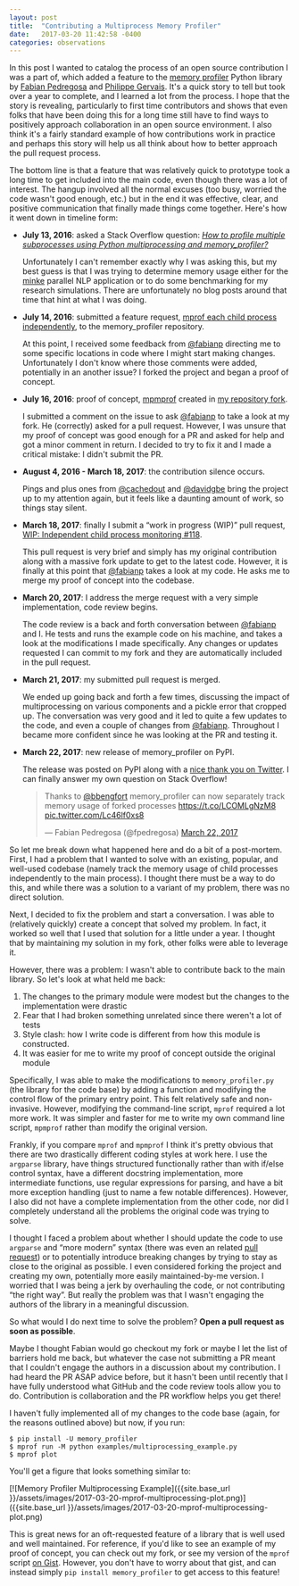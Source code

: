 ```yaml
---
layout: post
title:  "Contributing a Multiprocess Memory Profiler"
date:   2017-03-20 11:42:58 -0400
categories: observations
---
```


In this post I wanted to catalog the process of an open source contribution I was a part of, which added a feature to the [memory profiler](https://pypi.python.org/pypi/memory_profiler/) Python library by [Fabian Pedregosa](http://fseoane.net/) and [Philippe Gervais](https://github.com/pgervais). It's a quick story to tell but took over a year to complete, and I learned a lot from the process. I hope that the story is revealing, particularly to first time contributors and shows that even folks that have been doing this for a long time still have to find ways to positively approach collaboration in an open source environment. I also think it's a fairly standard example of how contributions work in practice and perhaps this story will help us all think about how to better approach the pull request process.

The bottom line is that a feature that was relatively quick to prototype took a long time to get included into the main code, even though there was a lot of interest. The hangup involved all the normal excuses (too busy, worried the code wasn't good enough, etc.) but in the end it was effective, clear, and positive communication that finally made things come together. Here's how it went down in timeline form:

- **July 13, 2016**: asked a Stack Overflow question: _[How to profile multiple subprocesses using Python multiprocessing and memory_profiler?](http://stackoverflow.com/questions/38358881/how-to-profile-multiple-subprocesses-using-python-multiprocessing-and-memory-pro)_

    Unfortunately I can't remember exactly why I was asking this, but my best guess is that I was trying to determine memory usage either for the [minke](https://github.com/bbengfort/minke) parallel NLP application or to do some benchmarking for my research simulations. There are unfortunately no blog posts around that time that hint at what I was doing.

- **July 14, 2016**: submitted a feature request, [mprof each child process independently](https://github.com/fabianp/memory_profiler/issues/118), to the memory_profiler repository.

    At this point, I received some feedback from [@fabianp](https://github.com/fabianp) directing me to some specific locations in code where I might start making changes. Unfortunately I don't know where those comments were added, potentially in an another issue? I forked the project and began a proof of concept.

- **July 16, 2016**: proof of concept, [mpmprof](https://gist.github.com/bbengfort/574e0b5acf0068527f74bba897538dcb) created in [my repository fork](https://github.com/bbengfort/memory_profiler/).

    I submitted a comment on the issue to ask [@fabianp](https://github.com/fabianp) to take a look at my fork. He (correctly) asked for a pull request. However, I was unsure that my proof of concept was good enough for a PR and asked for help and got a minor comment in return. I decided to try to fix it and I made a critical mistake: I didn't submit the PR.

- **August 4, 2016 - March 18, 2017**: the contribution silence occurs.

    Pings and plus ones from [@cachedout](https://github.com/cachedout) and [@davidgbe](https://github.com/davidgbe) bring the project up to my attention again, but it feels like a daunting amount of work, so things stay silent.

- **March 18, 2017**: finally I submit a &ldquo;work in progress (WIP)&rdquo; pull request, [WIP: Independent child process monitoring #118](https://github.com/fabianp/memory_profiler/pull/134).

    This pull request is very brief and simply has my original contribution along with a massive fork update to get to the latest code. However, it is finally at this point that [@fabianp](https://github.com/fabianp) takes a look at my code. He asks me to merge my proof of concept into the codebase.

- **March 20, 2017**: I address the merge request with a very simple implementation, code review begins.

    The code review is a back and forth conversation between [@fabianp](https://github.com/fabianp) and I. He tests and runs the example code on his machine, and takes a look at the modifications I made specifically. Any changes or updates requested I can commit to my fork and they are automatically included in the pull request.

- **March 21, 2017**: my submitted pull request is merged.

    We ended up going back and forth a few times, discussing the impact of multiprocessing on various components and a pickle error that cropped up. The conversation was very good and it led to quite a few updates to the code, and even a couple of changes from [@fabianp](https://github.com/fabianp). Throughout I became more confident since he was looking at the PR and testing it.

- **March 22, 2017**: new release of memory_profiler on PyPI.

    The release was posted on PyPI along with a [nice thank you on Twitter](https://twitter.com/fpedregosa/status/844492791048814594). I can finally answer my own question on Stack Overflow!

    <blockquote class="twitter-tweet" data-lang="en"><p lang="en" dir="ltr">Thanks to <a href="https://twitter.com/bbengfort">@bbengfort</a> memory_profiler can now separately track memory usage of forked processes <a href="https://t.co/LCOMLgNzM8">https://t.co/LCOMLgNzM8</a> <a href="https://t.co/Lc46lf0xs8">pic.twitter.com/Lc46lf0xs8</a></p>&mdash; Fabian Pedregosa (@fpedregosa) <a href="https://twitter.com/fpedregosa/status/844492791048814594">March 22, 2017</a></blockquote>
    <script async src="//platform.twitter.com/widgets.js" charset="utf-8"></script>

So let me break down what happened here and do a bit of a post-mortem. First, I had a problem that I wanted to solve with an existing, popular, and well-used codebase (namely track the memory usage of child processes independently to the main process). I thought there must be a way to do this, and while there was a solution to a variant of my problem, there was no direct solution.

Next, I decided to fix the problem and start a conversation. I was able to (relatively quickly) create a concept that solved my problem. In fact, it worked so well that I used that solution for a little under a year. I thought that by maintaining my solution in my fork, other folks were able to leverage it.

However, there was a problem: I wasn't able to contribute back to the main library. So let's look at what held me back:

1. The changes to the primary module were modest but the changes to the implementation were drastic
2. Fear that I had broken something unrelated since there weren't a lot of tests
3. Style clash: how I write code is different from how this module is constructed.
4. It was easier for me to write my proof of concept outside the original module

Specifically, I was able to make the modifications to `memory_profiler.py` (the library for the code base) by adding a function and modifying the control flow of the primary entry point. This felt relatively safe and non-invasive. However, modifying the command-line script, `mprof` required a lot more work. It was simpler and faster for me to write my own command line script, `mpmprof` rather than modify the original version.

Frankly, if you compare `mprof` and `mpmprof` I think it's pretty obvious that there are two drastically different coding styles at work here. I use the `argparse` library, have things structured functionally rather than with if/else control syntax, have a different docstring implementation, more intermediate functions, use regular expressions for parsing, and have a bit more exception handling (just to name a few notable differences). However, I also did not have a complete implementation from the other code, nor did I completely understand all the problems the original code was trying to solve.

I thought I faced a problem about whether I should update the code to use `argparse` and &ldquo;more modern&rdquo; syntax (there was even an related [pull request](https://github.com/fabianp/memory_profiler/pull/128)) or to potentially introduce breaking changes by trying to stay as close to the original as possible. I even considered forking the project and creating my own, potentially more easily maintained-by-me version. I worried that I was being a jerk by overhauling the code, or not contributing &ldquo;the right way&rdquo;. But really the problem was that I wasn't engaging the authors of the library in a meaningful discussion.

So what would I do next time to solve the problem? **Open a pull request as soon as possible**.

Maybe I thought Fabian would go checkout my fork or maybe I let the list of barriers hold me back, but whatever the case not submitting a PR meant that I couldn't engage the authors in a discussion about my contribution. I had heard the PR ASAP advice before, but it hasn't been until recently that I have fully understood what GitHub and the code review tools allow you to do. Contribution is collaboration and the PR workflow helps you get there!

I haven't fully implemented all of my changes to the code base (again, for the reasons outlined above) but now, if you run:

```
$ pip install -U memory_profiler
$ mprof run -M python examples/multiprocessing_example.py
$ mprof plot
```

You'll get a figure that looks something similar to:

[![Memory Profiler Multiprocessing Example]({{site.base_url }}/assets/images/2017-03-20-mprof-multiprocessing-plot.png)]({{site.base_url }}/assets/images/2017-03-20-mprof-multiprocessing-plot.png)

This is great news for an oft-requested feature of a library that is well used and well maintained. For reference, if you'd like to see an example of my proof of concept, you can check out my fork, or see my version of the `mprof` script [on Gist](https://gist.github.com/bbengfort/574e0b5acf0068527f74bba897538dcb). However, you don't have to worry about that gist, and can instead simply `pip install memory_profiler` to get access to this feature!
